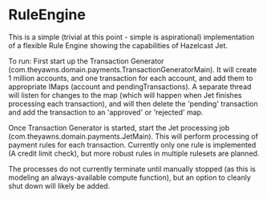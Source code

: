 # RuleEngine
This is a simple (trivial at this point - simple is aspirational) implementation of a flexible Rule Engine showing the capabilities of Hazelcast Jet. 

To run:
First start up the Transaction Generator (com.theyawns.domain.payments.TransactionGeneratorMain).   It will create
1 million accounts, and one transaction for each account, and add them to appropriate IMaps (account and pendingTransactions).
A separate thread will listen for changes to the map (which will happen when Jet finishes processing each transaction), and 
will then delete the 'pending' transaction and add the transaction to an 'approved' or 'rejected' map. 

Once Transaction Generator is started, start the Jet processing job (com.theyawns.domain.payments.JetMain).  This will
perform processing of payment rules for each transaction.   Currently only one rule is implemented (A credit limit check),
but more robust rules in multiple rulesets are planned. 

The processes do not currently terminate until manually stopped (as this is modeling an always-available compute function), but 
an option to cleanly shut down will likely be added. 
